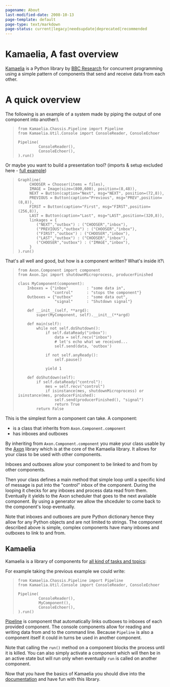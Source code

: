 ```yaml
---
pagename: About
last-modified-date: 2008-10-13
page-template: default
page-type: text/markdown
page-status: current|legacy|needsupdate|deprecated|recommended
---
```

Kamaelia, A fast overview
=========================

[Kamaelia](http://www.kamaelia.org/Home.html) is a Python library by [BBC
Research](http://www.bbc.co.uk/opensource/projects/kamaelia/) for
concurrent programming using a simple pattern of components that send
and receive data from each other.

A quick overview
================

The following is an example of a system made by piping the output of one
component into another:\

>     from Kamaelia.Chassis.Pipeline import Pipeline
>     from Kamaelia.Util.Console import ConsoleReader, ConsoleEchoer
>
>     Pipeline(
>              ConsoleReader(),
>              ConsoleEchoer(),
>     ).run()

Or maybe you want to build a presentation tool? (imports & setup
excluded here - [full example](../../../Examples/SimplestPresentationTool.html))

>     Graphline(
>          CHOOSER = Chooser(items = files),
>          IMAGE = Image(size=(800,600), position=(8,48)),
>          NEXT = Button(caption="Next", msg="NEXT", position=(72,8)),
>          PREVIOUS = Button(caption="Previous", msg="PREV",position=(8,8)),
>          FIRST = Button(caption="First", msg="FIRST",position=(256,8)),
>          LAST = Button(caption="Last", msg="LAST",position=(320,8)),
>          linkages = {
>             ("NEXT","outbox") : ("CHOOSER","inbox"),
>             ("PREVIOUS","outbox") : ("CHOOSER","inbox"),
>             ("FIRST","outbox") : ("CHOOSER","inbox"),
>             ("LAST","outbox") : ("CHOOSER","inbox"),
>             ("CHOOSER","outbox") : ("IMAGE","inbox"),
>          }
>     ).run()

That\'s all well and good, but how is a component written? What\'s
inside it?\

>     from Axon.Component import component
>     from Axon.Ipc import shutdownMicroprocess, producerFinished
>
>     class MyComponent(component):    
>         Inboxes = {"inbox"        : "some data in",
>                    "control"      : "stops the component"}
>         Outboxes = {"outbox"      : "some data out",
>                     "signal"      : "Shutdown signal"}
>
>         def __init__(self, **argd):
>             super(MyComponent, self).__init__(**argd)
>
>         def main(self):
>             while not self.doShutdown():
>                 if self.dataReady("inbox"):
>                     data = self.recv("inbox")
>                     # let's echo what we received...
>                     self.send(data, 'outbox')
>
>                 if not self.anyReady():
>                     self.pause()
>
>                 yield 1
>
>         def doShutdown(self):
>             if self.dataReady("control"):
>                 mes = self.recv("control")
>                 if isinstance(mes, shutdownMicroprocess) or isinstance(mes, producerFinished):
>                     self.send(producerFinished(), "signal")
>                     return True
>             return False

This is the simplest form a component can take. A component:

-   is a class that inherits from `Axon.Component.component`
-   has inboxes and outboxes

By inheriting from `Axon.Component.component` you make your class usable
by the [Axon](/MiniAxon/) library which is at the core of the Kamaelia
library. It allows for your class to be used with other components.

Inboxes and outboxes allow your component to be linked to and from by
other components.

Then your class defines a main method that simple loop until a specific
kind of message is put into the \"control\" inbox of the component.
During the looping it checks for any inboxes and process data read from
them. Eventually it yields to the Axon scheduler that goes to the next
available component. By using a generator we allow the shceduler to come
back to the component\'s loop eventually.

Note that inboxes and outboxes are pure Python dictionary hence they
allow for any Python objects and are not limited to strings. The
component described above is simple, complex components have many
inboxes and outboxes to link to and from.

Kamaelia
--------

Kamaelia is a library of components for [all kind of tasks and
topics](/Components.html):

For example taking the previous example we could write:

>     from Kamaelia.Chassis.Pipeline import Pipeline
>     from Kamaelia.Util.Console import ConsoleReader, ConsoleEchoer
>
>     Pipeline(
>              ConsoleReader(),
>              MyComponent(),
>              ConsoleEchoer(),
>     ).run()

[Pipeline](/Components/pydoc/Kamaelia.Experimental.Chassis.Pipeline.html)
is component that automatically links outboxes to inboxes of each
provided component. The console components allow for reading and writing
data from and to the command line. Because `Pipeline` is also a
component itself it could in turns be used in another component.

Note that calling the `run()` method on a component blocks the process
until it is killed. You can also simply activate a component which will
then be in an active state but will run only when eventually `run` is
called on another component.

Now that you have the basics of Kamaelia you should dive into the
[documentation](/Cookbook.html) and have fun with this library.
